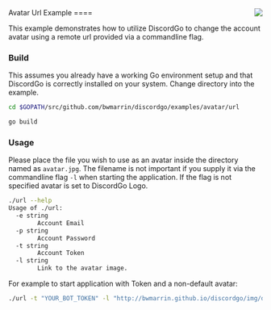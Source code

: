 <img align="right" src="http://bwmarrin.github.io/discordgo/img/discordgo.png">
Avatar Url Example
====

This example demonstrates how to utilize DiscordGo to change the account avatar using a remote url provided via a commandline flag.

### Build

This assumes you already have a working Go environment setup and that DiscordGo is correctly installed on your system.
Change directory into the example.

```sh
cd $GOPATH/src/github.com/bwmarrin/discordgo/examples/avatar/url
```

```sh
go build
```

### Usage

Please place the file you wish to use as an avatar inside the directory named as ``avatar.jpg``. The filename is not important if you supply it via the commandline flag ``-l`` when starting the application. If the flag is not specified avatar is set to DiscordGo Logo.

```sh
./url --help
Usage of ./url:
  -e string
        Account Email
  -p string
        Account Password
  -t string
        Account Token
  -l string
  		Link to the avatar image.
```

For example to start application with Token and a non-default avatar:

```sh
./url -t "YOUR_BOT_TOKEN" -l "http://bwmarrin.github.io/discordgo/img/discordgo.png"
```